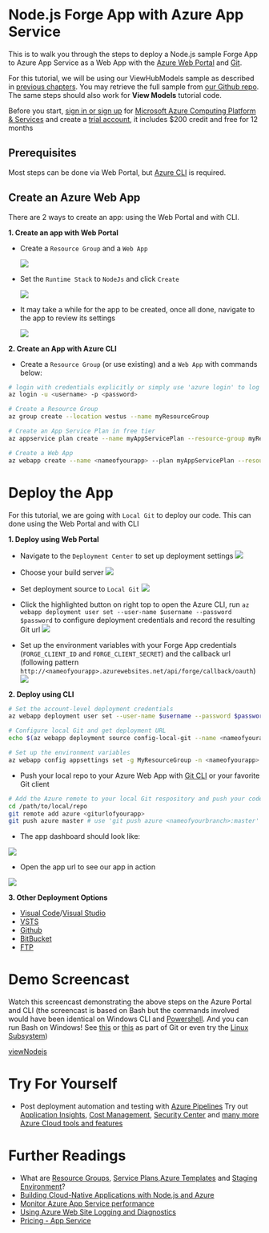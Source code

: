# Node.js Forge App with Azure App Service

This is to walk you through the steps to deploy a Node.js sample Forge App to Azure App Service as a Web App with the [Azure Web Portal](https://azure.microsoft.com/en-us/features/azure-portal/) and [Git](https://git-scm.com/).

For this tutorial, we will be using our ViewHubModels sample as described in [previous chapters](tutorials/viewhubmodels). You may retrieve the full sample from [our Github repo](https://github.com/Autodesk-Forge/learn.forge.viewhubmodels/tree/nodejs). The same steps should also work for **View Models** tutorial code.

Before you start, [sign in or sign up](https://signup.azure.com/) for [Microsoft Azure Computing Platform & Services](https://azure.microsoft.com/) and create a [trial account](https://azure.microsoft.com/en-us/free/?cdn=disable), it includes $200 credit and free for 12 months

## Prerequisites

Most steps can be done via Web Portal, but [Azure CLI](https://docs.microsoft.com/en-us/cli/azure/install-azure-cli?view=azure-cli-latest) is required.

## Create an Azure Web App

There are 2 ways to create an app: using the Web Portal and with CLI.

**1. Create an app with Web Portal**

- Create a ```Resource Group``` and a ```Web App```

  ![](_media/deployment/azure/create_web_app_1.png)
- Set the ```Runtime Stack``` to ```NodeJs``` and click ```Create```

  ![](_media/deployment/azure/create_web_app_node.png)
- It may take a while for the app to be created, once all done, navigate to the app to review its settings

  ![](_media/deployment/azure/app_dashboard.png)

**2. Create an App with Azure CLI**

- Create a ```Resource Group``` (or use existing) and a ```Web App``` with commands below:

```bash
# login with credentials explicitly or simply use 'azure login' to log in with a browser session or authorisation code
az login -u <username> -p <password>

# Create a Resource Group
az group create --location westus --name myResourceGroup

# Create an App Service Plan in free tier
az appservice plan create --name myAppServicePlan --resource-group myResourceGroup --sku FREE

# Create a Web App
az webapp create --name <nameofyourapp> --plan myAppServicePlan --resource-group myResourceGroup
```

# Deploy the App

For this tutorial, we are going with ```Local Git``` to deploy our code. This can done using the Web Portal and with CLI

**1. Deploy using Web Portal**

- Navigate to the ```Deployment Center``` to set up deployment settings
![](_media/deployment/azure/deployment_settings_1.png)

- Choose your build server
![](_media/deployment/azure/deployment_settings_kudu.png)

- Set deployment source to ```Local Git```
![](_media/deployment/azure/deployment_settings_localgit_1.png)

- Click the highlighted button on right top to open the Azure CLI, run ```az webapp deployment user set --user-name $username --password $password``` to configure deployment credentials and record the resulting Git url
![](_media/deployment/azure/deployment_settings_azure.png)

- Set up the environment variables with your Forge App credentials (```FORGE_CLIENT_ID``` and ```FORGE_CLIENT_SECRET```) and the callback url (following pattern ```http://<nameofyourapp>.azurewebsites.net/api/forge/callback/oauth```)
![](_media/deployment/azure/portalAppSettings.png)

**2. Deploy using CLI**

``` bash
# Set the account-level deployment credentials
az webapp deployment user set --user-name $username --password $password

# Configure local Git and get deployment URL
echo $(az webapp deployment source config-local-git --name <nameofyourapp> --resource-group <nameofyourresourcegroup> --query url --output tsv)

# Set up the environment variables
az webapp config appsettings set -g MyResourceGroup -n <nameofyourapp> --settings FORGE_CLIENT_ID=<yourForgeAppClientID> FORGE_CLIENT_SECRET=<yourForgeAppSecret> FORGE_CLIENT_SECRET=<yourForgeAppSecret> FORGE_CALLBACK_URL=<yourCallbackURL>
```

- Push your local repo to your Azure Web App with [Git CLI](https://git-scm.com/book/en/v2/Getting-Started-The-Command-Line) or your favorite Git client

```bash
# Add the Azure remote to your local Git respository and push your code
cd /path/to/local/repo
git remote add azure <giturlofyourapp>
git push azure master # use 'git push azure <nameofyourbranch>:master' if you would like to push other local branches than master
```

- The app dashboard should look like:

![](_media/deployment/azure/app_dashboard.png)

- Open the app url to see our app in action

![](_media/deployment/azure/app_running.png)

**3. Other Deployment Options**
- [Visual Code](https://azure.microsoft.com/en-us/blog/visual-studio-code-and-azure-app-service-a-perfect-fit/)/[Visual Studio](../node)
- [VSTS](https://docs.microsoft.com/en-us/labs/devops/deployazurefunctionswithvsts/)
- [Github](https://blogs.msdn.microsoft.com/benjaminperkins/2017/05/10/deploy-github-source-code-repositories-to-an-azure-app-service/)
- [BitBucket](https://confluence.atlassian.com/bitbucket/deploy-to-microsoft-azure-900820699.html)
- [FTP](https://docs.microsoft.com/en-us/azure/app-service/deploy-ftp)

# Demo Screencast

Watch this screencast demonstrating the above steps on the Azure Portal and CLI (the screencast is based on Bash but the commands involved would have been identical on Windows CLI and [Powershell](https://docs.microsoft.com/en-us/powershell/scripting/getting-started/getting-started-with-windows-powershell). And you can run Bash on Windows! See [this](http://mingw.org/wiki/msys) or [this](https://gitforwindows.org/) as part of Git or even try the [Linux Subsystem](https://docs.microsoft.com/en-us/windows/wsl/install-win10))

[viewNodejs](https://www.youtube.com/embed/h_b_te0Iza0 ':include :type=iframe width=100% height=400px')

# Try For Yourself
- Post deployment automation and testing with [Azure Pipelines](https://docs.microsoft.com/en-us/azure/devops/pipelines/languages/javascript?view=vsts)
Try out [Application Insights](https://azure.microsoft.com/en-us/services/monitor/), [Cost Management](https://portal.azure.com/#blade/Microsoft_Azure_Billing/ModernBillingMenuBlade/Overview), [Security Center](https://portal.azure.com/#blade/Microsoft_Azure_Security/SecurityMenuBlade/18) and [many more Azure Cloud tools and features](https://azure.microsoft.com/en-us/services/)

# Further Readings
- What are [Resource Groups](https://docs.microsoft.com/en-us/azure/azure-resource-manager/resource-group-overview), [Service Plans](https://azure.microsoft.com/en-us/pricing/details/app-service/plans/),[Azure Templates](https://azure.microsoft.com/en-us/resources/templates/) and [Staging Environment](https://docs.microsoft.com/en-us/azure/app-service/deploy-staging-slots)?
- [Building Cloud-Native Applications with Node.js and Azure](https://azure.microsoft.com/en-us/resources/building-cloud-native-applications-with-node-js-and-azure/en-us/)
- [Monitor Azure App Service performance](https://docs.microsoft.com/en-us/azure/application-insights/app-insights-azure-web-apps)
- [Using Azure Web Site Logging and Diagnostics](https://azure.microsoft.com/en-us/resources/videos/azure-web-site-logging-and-diagnostics/)
- [Pricing - App Service](https://azure.microsoft.com/en-us/pricing/details/app-service/windows/)
